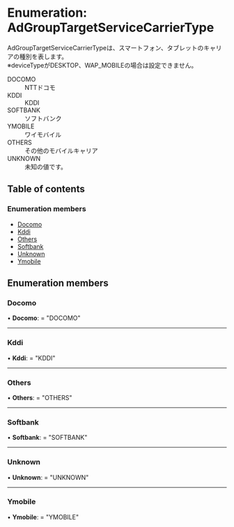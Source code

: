 # Enumeration: AdGroupTargetServiceCarrierType


<div lang=\"ja\"> AdGroupTargetServiceCarrierTypeは、スマートフォン、タブレットのキャリアの種別を表します。<br> ※deviceTypeがDESKTOP、WAP_MOBILEの場合は設定できません。 </div>  <dl class=term>   <dt class=\"term__item\">DOCOMO</dt>   <dd class=\"term__desc\"><span lang=\"ja\">NTTドコモ</span></dd>   <dt class=\"term__item\">KDDI</dt>   <dd class=\"term__desc\"><span lang=\"ja\">KDDI</span></dd>   <dt class=\"term__item\">SOFTBANK</dt>   <dd class=\"term__desc\"><span lang=\"ja\">ソフトバンク</span></dd>   <dt class=\"term__item\">YMOBILE</dt>   <dd class=\"term__desc\"><span lang=\"ja\">ワイモバイル</span></dd>   <dt class=\"term__item\">OTHERS</dt>   <dd class=\"term__desc\"><span lang=\"ja\">その他のモバイルキャリア</span></dd>   <dt class=\"term__item\">UNKNOWN</dt>   <dd class=\"term__desc\"><span lang=\"ja\">未知の値です。</span></dd> </dl>

## Table of contents

### Enumeration members

- [Docomo](adgrouptargetservicecarriertype.md#docomo)
- [Kddi](adgrouptargetservicecarriertype.md#kddi)
- [Others](adgrouptargetservicecarriertype.md#others)
- [Softbank](adgrouptargetservicecarriertype.md#softbank)
- [Unknown](adgrouptargetservicecarriertype.md#unknown)
- [Ymobile](adgrouptargetservicecarriertype.md#ymobile)

## Enumeration members

### Docomo

• **Docomo**: = "DOCOMO"

___

### Kddi

• **Kddi**: = "KDDI"

___

### Others

• **Others**: = "OTHERS"

___

### Softbank

• **Softbank**: = "SOFTBANK"

___

### Unknown

• **Unknown**: = "UNKNOWN"

___

### Ymobile

• **Ymobile**: = "YMOBILE"
